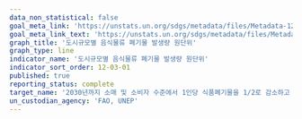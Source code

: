```yaml
---
data_non_statistical: false
goal_meta_link: 'https://unstats.un.org/sdgs/metadata/files/Metadata-12-03-01.pdf'
goal_meta_link_text: 'https://unstats.un.org/sdgs/metadata/files/Metadata-12-03-01.pdf'
graph_title: '도시규모별 음식물류 폐기물 발생량 원단위'
graph_type: line
indicator_name: '도시규모별 음식물류 폐기물 발생량 원단위'
indicator_sort_order: 12-03-01
published: true
reporting_status: complete
target_name: '2030년까지 소매 및 소비자 수준에서 1인당 식품폐기물을 1/2로 감소하고 식품 생산 및 유통과정에서 발생하는 식품 손실량 감소'
un_custodian_agency: 'FAO, UNEP'
---
```

